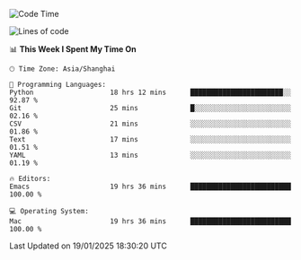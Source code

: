 <!--START_SECTION:waka-->
![Code Time](http://img.shields.io/badge/Code%20Time-2%2C485%20hrs%2040%20mins-blue)

![Lines of code](https://img.shields.io/badge/From%20Hello%20World%20I%27ve%20Written-310.0%20thousand%20lines%20of%20code-blue)

📊 **This Week I Spent My Time On** 

```text
🕑︎ Time Zone: Asia/Shanghai

💬 Programming Languages: 
Python                   18 hrs 12 mins      ███████████████████████░░   92.87 % 
Git                      25 mins             █░░░░░░░░░░░░░░░░░░░░░░░░   02.16 % 
CSV                      21 mins             ░░░░░░░░░░░░░░░░░░░░░░░░░   01.86 % 
Text                     17 mins             ░░░░░░░░░░░░░░░░░░░░░░░░░   01.51 % 
YAML                     13 mins             ░░░░░░░░░░░░░░░░░░░░░░░░░   01.19 % 

🔥 Editors: 
Emacs                    19 hrs 36 mins      █████████████████████████   100.00 % 

💻 Operating System: 
Mac                      19 hrs 36 mins      █████████████████████████   100.00 % 
```


 Last Updated on 19/01/2025 18:30:20 UTC
<!--END_SECTION:waka-->
